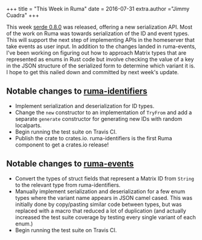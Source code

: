 +++
title = "This Week in Ruma"
date = 2016-07-31
extra.author ="Jimmy Cuadra"
+++

This week [serde 0.8.0](https://github.com/serde-rs/serde/releases/tag/v0.8.0) was released, offering a new serialization API.
Most of the work on Ruma was towards serialization of the ID and event types.
This will support the next step of implementing APIs in the homeserver that take events as user input.
In addition to the changes landed in ruma-events, I've been working on figuring out how to approach Matrix types that are represented as enums in Rust code but involve checking the value of a key in the JSON structure of the serialized form to determine which variant it is.
I hope to get this nailed down and committed by next week's update.

## Notable changes to [ruma-identifiers](https://github.com/ruma/ruma-identifiers)

* Implement serialization and deserialization for ID types.
* Change the `new` constructor to an implementation of `TryFrom` and add a separate `generate` constructor for generating new IDs with random localparts.
* Begin running the test suite on Travis CI.
* Publish the crate to crates.io.
  ruma-identifiers is the first Ruma component to get a crates.io release!

## Notable changes to [ruma-events](https://github.com/ruma/ruma-events)

* Convert the types of struct fields that represent a Matrix ID from `String` to the relevant type from ruma-identifiers.
* Manually implement serialization and deserialization for a few enum types where the variant name appears in JSON camel cased.
  This was initially done by copy/pasting similar code between types, but was replaced with a macro that reduced a lot of duplication (and actually increased the test suite coverage by testing every single variant of each enum.)
* Begin running the test suite on Travis CI.
